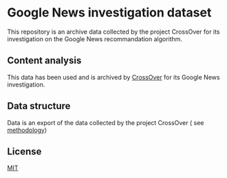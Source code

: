 # Google News investigation dataset

This repository is an archive data collected by the project CrossOver for its investigation on the Google News recommandation algorithm. 

## Content analysis

This data has been used and is archived by [CrossOver](https://crossover.social) for its Google News investigation.


## Data structure

Data is an export of the data collected by the project CrossOver ( see [methodology](https://crossover.social/methodology/)) 


## License

[MIT](https://choosealicense.com/licenses/mit/)
